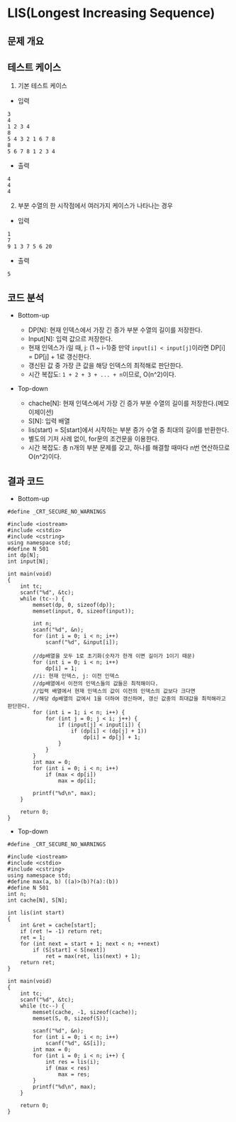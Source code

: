 # LIS(Longest Increasing Sequence)

## 문제 개요

## 테스트 케이스
1. 기본 테스트 케이스
- 입력
```
3
4
1 2 3 4
8
5 4 3 2 1 6 7 8 
8
5 6 7 8 1 2 3 4
```
- 출력
```
4
4
4
```

2. 부분 수열의 한 시작점에서 여러가지 케이스가 나타나는 경우
- 입력
```
1
7
9 1 3 7 5 6 20
```
- 출력
```
5
```

## 코드 분석
- Bottom-up
  - DP[N]: 현재 인덱스에서 가장 긴 증가 부분 수열의 길이를 저장한다.
  - Input[N]: 입력 값으르 저장한다.
  - 현재 인덱스가 i일 때, j: (1 ~ i-1)중 만약 ```input[i] < input[j]```이라면 DP[i] = DP[j] + 1로 갱신한다.
  - 갱신된 값 중 가장 큰 값을 해당 인덱스의 최적해로 판단한다.
  - 시간 복잡도: ```1 + 2 + 3 + ... + n```이므로, O(n^2)이다.

- Top-down
	- chache[N]: 현재 인덱스에서 가장 긴 증가 부분 수열의 길이를 저장한다.(메모이제이션)
	- S[N]: 입력 배열
	- lis(start) = S[start]에서 시작하는 부분 증가 수열 중 최대의 길이를 반환한다.
	- 별도의 기저 사례 없이, for문의 조건문을 이용한다.
	- 시간 복잡도: 총 n개의 부분 문제를 갖고, 하나를 해결할 때마다 n번 연산하므로 O(n^2)이다.

## 결과 코드
- Bottom-up
```
#define _CRT_SECURE_NO_WARNINGS

#include <iostream>
#include <cstdio>
#include <cstring>
using namespace std;
#define N 501
int dp[N];
int input[N];

int main(void)
{
	int tc;
	scanf("%d", &tc);
	while (tc--) {
		memset(dp, 0, sizeof(dp));
		memset(input, 0, sizeof(input));

		int n;
		scanf("%d", &n);
		for (int i = 0; i < n; i++)
			scanf("%d", &input[i]);

		//dp배열을 모두 1로 초기화(숫자가 한개 이면 길이가 1이기 때문)
		for (int i = 0; i < n; i++)
			dp[i] = 1;
		//i: 현재 인덱스, j: 이전 인덱스
		//dp배열에서 이전의 인덱스들의 값들은 최적해이다.
		//입력 배열에서 현재 인덱스의 값이 이전의 인덱스의 값보다 크다면
		//해당 dp배열의 값에서 1을 더하여 갱신하며, 갱신 값중의 최대값을 최적해라고 판단한다.
		for (int i = 1; i < n; i++) {
			for (int j = 0; j < i; j++) {
				if (input[j] < input[i]) {
					if (dp[i] < (dp[j] + 1))
						dp[i] = dp[j] + 1;
				}
			}
		}
		int max = 0;
		for (int i = 0; i < n; i++)
			if (max < dp[i])
				max = dp[i];

		printf("%d\n", max);
	}

	return 0;
}
```

- Top-down
```
#define _CRT_SECURE_NO_WARNINGS

#include <iostream>
#include <cstdio>
#include <cstring>
using namespace std;
#define max(a, b) ((a)>(b)?(a):(b))
#define N 501
int n;
int cache[N], S[N];

int lis(int start)
{
	int &ret = cache[start];
	if (ret != -1) return ret;
	ret = 1;
	for (int next = start + 1; next < n; ++next)
		if (S[start] < S[next])
			ret = max(ret, lis(next) + 1);
	return ret;
}

int main(void)
{
	int tc;
	scanf("%d", &tc);
	while (tc--) {
		memset(cache, -1, sizeof(cache));
		memset(S, 0, sizeof(S));

		scanf("%d", &n);
		for (int i = 0; i < n; i++)
			scanf("%d", &S[i]);
		int max = 0;
		for (int i = 0; i < n; i++) {
			int res = lis(i);
			if (max < res)
				max = res;
		}
		printf("%d\n", max);
	}

	return 0;
}
```
